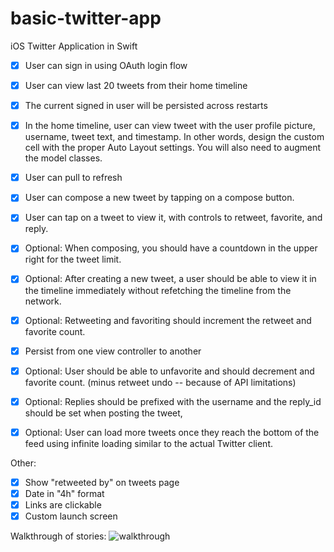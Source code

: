 basic-twitter-app
=================

iOS Twitter Application in Swift

- [x] User can sign in using OAuth login flow
- [x] User can view last 20 tweets from their home timeline
- [x] The current signed in user will be persisted across restarts
- [x] In the home timeline, user can view tweet with the user profile picture, username, tweet text, and timestamp. In other words, design the custom cell with the proper Auto Layout settings. You will also need to augment the model classes.
- [x] User can pull to refresh
- [x] User can compose a new tweet by tapping on a compose button.
- [x] User can tap on a tweet to view it, with controls to retweet, favorite, and reply.

- [x] Optional: When composing, you should have a countdown in the upper right for the tweet limit.
- [x] Optional: After creating a new tweet, a user should be able to view it in the timeline immediately without refetching the timeline from the network.
- [x] Optional: Retweeting and favoriting should increment the retweet and favorite count.
- [x] Persist from one view controller to another
- [x] Optional: User should be able to unfavorite and should decrement and favorite count. (minus retweet undo -- because of API limitations)
- [x] Optional: Replies should be prefixed with the username and the reply_id should be set when posting the tweet,
- [x] Optional: User can load more tweets once they reach the bottom of the feed using infinite loading similar to the actual Twitter client.

Other:
- [x] Show "retweeted by" on tweets page
- [x] Date in "4h" format
- [x] Links are clickable
- [x] Custom launch screen

Walkthrough of stories:
![walkthrough](https://sahil.box.com/shared/static/vakybbwtt5ep4t41mbdo.gif)
